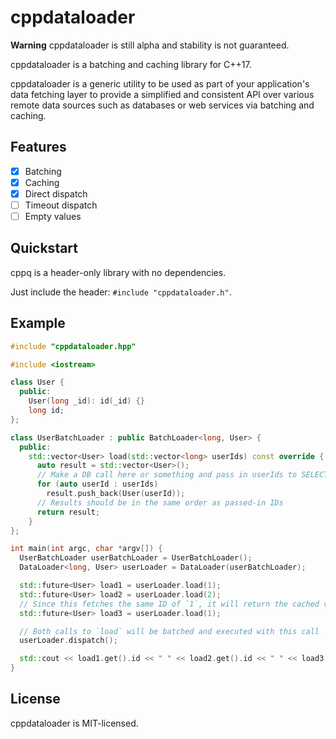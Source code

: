# cppdataloader

**Warning**
cppdataloader is still alpha and stability is not guaranteed.

cppdataloader is a batching and caching library for C++17.

cppdataloader is a generic utility to be used as part of your application's data fetching layer to provide a simplified and consistent API over various remote data sources such as databases or web services via batching and caching.

## Features
- [x] Batching
- [x] Caching
- [x] Direct dispatch
- [ ] Timeout dispatch
- [ ] Empty values

## Quickstart

cppq is a header-only library with no dependencies.

Just include the header: `#include "cppdataloader.h"`.

## Example

```c++
#include "cppdataloader.hpp"

#include <iostream>

class User {
  public:
    User(long _id): id(_id) {}
    long id;
};

class UserBatchLoader : public BatchLoader<long, User> {
  public:
    std::vector<User> load(std::vector<long> userIds) const override {
      auto result = std::vector<User>();
      // Make a DB call here or something and pass in userIds to SELECT and return
      for (auto userId : userIds)
        result.push_back(User(userId));
      // Results should be in the same order as passed-in IDs
      return result;
    }
};

int main(int argc, char *argv[]) {
  UserBatchLoader userBatchLoader = UserBatchLoader();
  DataLoader<long, User> userLoader = DataLoader(userBatchLoader);

  std::future<User> load1 = userLoader.load(1);
  std::future<User> load2 = userLoader.load(2);
  // Since this fetches the same ID of `1`, it will return the cached value
  std::future<User> load3 = userLoader.load(1);

  // Both calls to `load` will be batched and executed with this call
  userLoader.dispatch();

  std::cout << load1.get().id << " " << load2.get().id << " " << load3.get().id << std::endl;
}
```

## License

cppdataloader is MIT-licensed.
